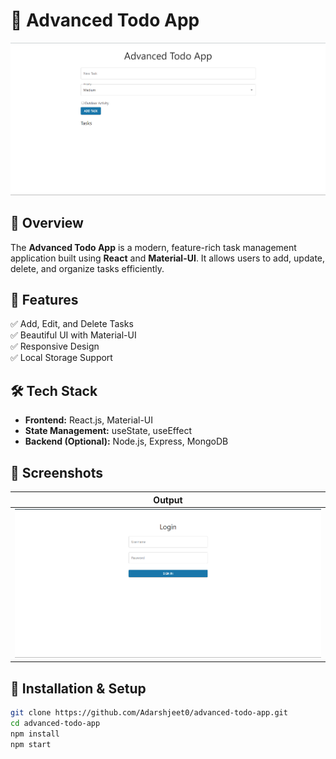 # 🚀 Advanced Todo App  

![Todo App](./public/assets/homePage.png)  

## 📌 Overview  
The **Advanced Todo App** is a modern, feature-rich task management application built using **React** and **Material-UI**. It allows users to add, update, delete, and organize tasks efficiently.  

## 🌟 Features  
✅ Add, Edit, and Delete Tasks  
✅ Beautiful UI with Material-UI  
✅ Responsive Design  
✅ Local Storage Support  

## 🛠️ Tech Stack  
- **Frontend:** React.js, Material-UI  
- **State Management:** useState, useEffect  
- **Backend (Optional):** Node.js, Express, MongoDB  

## 📸 Screenshots  
| Output| 
|------------|
| ![Login Page](./public/assets/login.png) |

## 🚀 Installation & Setup  
```sh
git clone https://github.com/Adarshjeet0/advanced-todo-app.git
cd advanced-todo-app
npm install
npm start
```
